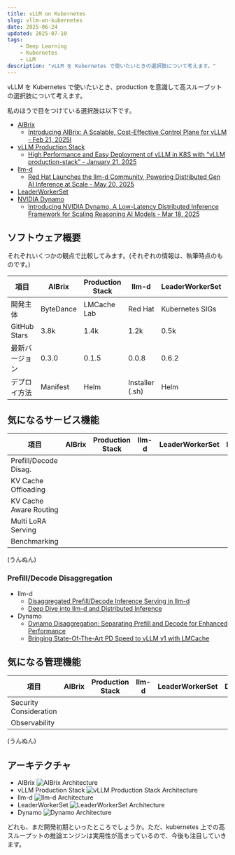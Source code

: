 ```yaml
---
title: vLLM on Kubernetes
slug: vllm-on-kubernetes
date: 2025-06-24
updated: 2025-07-10
tags:
    - Deep Learning
    - Kubernetes
    - LLM
description: "vLLM を Kubernetes で使いたいときの選択肢について考えます。"
---
```


vLLM を Kubernetes で使いたいとき、production を意識して高スループットの選択肢について考えます。

私のほうで目をつけている選択肢は以下です。

- [AIBrix](https://aibrix.readthedocs.io/latest/#)
    - [Introducing AIBrix: A Scalable, Cost-Effective Control Plane for vLLM - Feb 21, 2025l](https://blog.vllm.ai/2025/02/21/aibrix-release.html)
- [vLLM Production Stack](https://docs.vllm.ai/projects/production-stack/en/latest/)
    - [High Performance and Easy Deployment of vLLM in K8S with “vLLM production-stack” - January 21, 2025](https://blog.lmcache.ai/2025-01-21-stack-release/)
- [llm-d](https://llm-d.ai/)
    - [Red Hat Launches the llm-d Community, Powering Distributed Gen AI Inference at Scale - May 20, 2025](https://llm-d.ai/blog/llm-d-press-release)
- [LeaderWorkerSet](lws.sigs.k8s.io)
- [NVIDIA Dynamo](https://docs.nvidia.com/dynamo/latest/)
    - [Introducing NVIDIA Dynamo, A Low-Latency Distributed Inference Framework for Scaling Reasoning AI Models - Mar 18, 2025](https://developer.nvidia.com/blog/introducing-nvidia-dynamo-a-low-latency-distributed-inference-framework-for-scaling-reasoning-ai-models/)


## ソフトウェア概要

それぞれいくつかの観点で比較してみます。(それぞれの情報は、執筆時点のものです。)

| 項目           | AIBrix    | Production Stack | llm-d           | LeaderWorkerSet | Dynamo   |
| ---            | ---       | ---              | ---             | ---             | ---      |
| 開発主体       | ByteDance | LMCache Lab      | Red Hat         | Kubernetes SIGs | NVIDIA   |
| GitHub Stars   | 3.8k      | 1.4k             | 1.2k            | 0.5k            | 4.3k     |
| 最新バージョン | 0.3.0     | 0.1.5            | 0.0.8           | 0.6.2           | 0.3.0    |
| デプロイ方法   | Manifest  | Helm             | Installer (.sh) | Helm            | Operator |


## 気になるサービス機能

| 項目                   | AIBrix | Production Stack | llm-d | LeaderWorkerSet | Dynamo |
| ---                    | ---    | ---              | ---   | ---             | ---    |
| Prefill/Decode Disag.  |        |                  |       |                 |        |
| KV Cache Offloading    |        |                  |       |                 |        |
| KV Cache Aware Routing |        |                  |       |                 |        |
| Multi LoRA Serving     |        |                  |       |                 |        |
| Benchmarking           |        |                  |       |                 |        |

(うんぬん)

### Prefill/Decode Disaggregation

- llm-d
    - [Disaggregated Prefill/Decode Inference Serving in llm-d](https://llm-d.ai/docs/architecture/Components/disagg_prefill-decode)
    - [Deep Dive into llm-d and Distributed Inference](https://www.solo.io/blog/deep-dive-into-llm-d-and-distributed-inference)
- Dynamo
    - [Dynamo Disaggregation: Separating Prefill and Decode for Enhanced Performance](https://docs.nvidia.com/dynamo/latest/architecture/disagg_serving.html)
    - [Bringing State-Of-The-Art PD Speed to vLLM v1 with LMCache](https://blog.lmcache.ai/2025-04-29-pdbench/)


## 気になる管理機能

| 項目                   | AIBrix | Production Stack | llm-d | LeaderWorkerSet | Dynamo |
| ---                    | ---    | ---              | ---   | ---             | ---    |
| Security Consideration |        |                  |       |                 |        |
| Observability          |        |                  |       |                 |        |

(うんぬん)


## アーキテクチャ

- AIBrix
  ![AIBrix Architecture](/blog/aibrix-architecture-v1.jpeg)
- vLLM Production Stack
  ![vLLM Production Stack Architecture](/blog/stack-overview-2.png)
- llm-d
  ![llm-d Architecture](/blog/llm-d-arch-simplified-d41875ab8b1fcf94a1a42df44940ceae.svg)
- LeaderWorkerSet
  ![LeaderWorkerSet Architecture](/blog/LeaderWorkerSet.png)
- Dynamo
  ![Dynamo Architecture](/blog/inference-nvidia-dynamo-architecture-diagram-r2-2048x1152.png)


どれも、まだ開発初期といったところでしょうか。ただ、kubernetes 上での高スループットの推論エンジンは実用性が高まっているので、今後も注目していきます。
